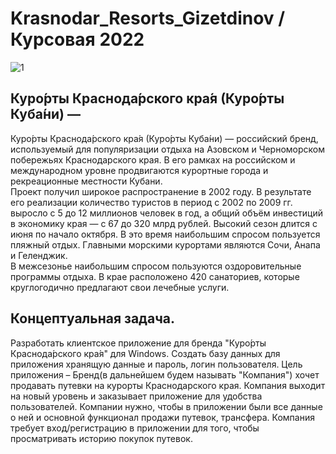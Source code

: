 # Krasnodar_Resorts_Gizetdinov / Курсовая 2022
![1](https://i.pinimg.com/originals/44/17/5a/44175a9e4c940bda10eefcf52425de12.jpg)
## Куро́рты Краснода́рского кра́я (Куро́рты Куба́ни) — 
Куро́рты Краснода́рского кра́я (Куро́рты Куба́ни) — российский бренд, используемый для популяризации отдыха на Азовском и Черноморском побережьях Краснодарского края. 
В его рамках на российском и международном уровне продвигаются курортные города и рекреационные местности Кубани.  
Проект получил широкое распространение в 2002 году.
В результате его реализации количество туристов в период с 2002 по 2009 гг. выросло с 5 до 12 миллионов человек в год, 
а общий объём инвестиций в экономику края — с 67 до 320 млрд рублей.  Высокий сезон длится с июня по начало октября. 
В это время наибольшим спросом пользуется пляжный отдых. Главными морскими курортами являются Сочи, Анапа и Геленджик.  
В межсезонье наибольшим спросом пользуются оздоровительные программы отдыха. В крае расположено 420 санаториев, которые круглогодично предлагают свои лечебные услуги.

## Концептуальная задача.
Разработать клиентское приложение для бренда "Куро́рты Краснода́рского кра́я" для Windows.
Создать базу данных для приложения хранящую данные и пароль, логин пользователя. 
Цель приложения – Бренд(в дальнейшем будем называть "Компания") хочет продавать путевки на курорты Краснодарского края. 
Компания выходит на новый уровень и заказывает приложение для удобства пользователей. 
Компании нужно, чтобы в приложении были все данные о ней и основной функционал продажи путевок, трансфера. 
Компания требует вход/регистрацию в приложении для того, чтобы просматривать историю покупок путевок.
